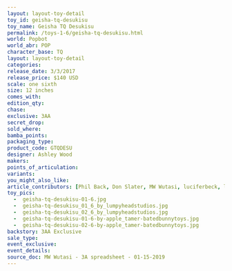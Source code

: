 ```yaml
---
layout: layout-toy-detail 
toy_id: geisha-tq-desukisu
toy_name: Geisha TQ Desukisu
permalink: /toys-1-6/geisha-tq-desukisu.html
world: Popbot
world_abr: POP
character_base: TQ
layout: layout-toy-detail
categories: 
release_date: 3/3/2017
release_price: $140 USD
scale: one sixth
size: 12 inches
comes_with: 
edition_qty: 
chase: 
exclusive: 3AA
secret_drop: 
sold_where: 
bamba_points: 
packaging_type: 
product_code: GTQDESU
designer: Ashley Wood
makers: 
points_of_articulation: 
variants: 
you_might_also_like: 
article_contributors: [Phil Back, Don Slater, MW Wutasi, luciferbeck, lumpyheadstudios, apple_tamer]
toy_pics: 
  -  geisha-tq-desukisu-01-6.jpg
  -  geisha-tq-desukisu_01_6_by_lumpyheadstudios.jpg
  -  geisha-tq-desukisu_02_6_by_lumpyheadstudios.jpg
  -  geisha-tq-desukisu-01-6-by-apple_tamer-batedbunnytoys.jpg
  -  geisha-tq-desukisu-02-6-by-apple_tamer-batedbunnytoys.jpg
backstory: 3AA Exclusive
sale_type: 
event_exclusive: 
event_details: 
source_doc: MW Wutasi - 3A spreadsheet - 01-15-2019
---
```

